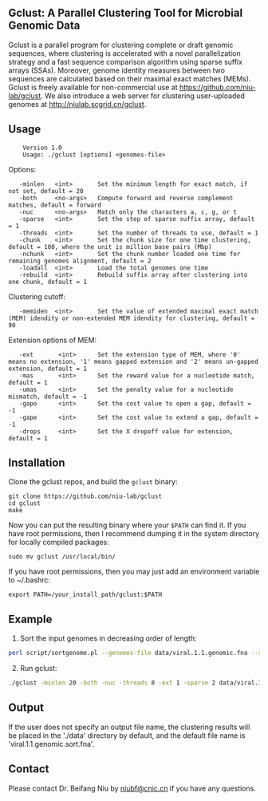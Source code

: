 Gclust: A Parallel Clustering Tool for Microbial Genomic Data
-----
Gclust is a parallel program for clustering complete or draft genomic sequences, where clustering is accelerated with a novel parallelization strategy and a fast sequence comparison algorithm using sparse suffix arrays (SSAs). Moreover, genome identity measures between two sequences are calculated based on their maximal exact matches (MEMs). Gclust is freely available for non-commercial use at https://github.com/niu-lab/gclust. We also introduce a web server for clustering user-uploaded genomes at http://niulab.scgrid.cn/gclust.

Usage
-----

        Version 1.0
        Usage: ./gclust [options] <genomes-file>

Options:

       -minlen   <int>       Set the minimum length for exact match, if not set, default = 20
       -both     <no-args>   Compute forward and reverse complement matches, default = forward
       -nuc      <no-args>   Match only the characters a, c, g, or t
       -sparse   <int>       Set the step of sparse suffix array, default = 1
       -threads  <int>       Set the number of threads to use, default = 1
       -chunk    <int>       Set the chunk size for one time clustering, default = 100, where the unit is million base pairs (Mbp)
       -nchunk   <int>       Set the chunk number loaded one time for remaining genomes alignment, default = 2
       -loadall  <int>       Load the total genomes one time
       -rebuild  <int>       Rebuild suffix array after clustering into one chunk, default = 1

Clustering cutoff:

       -memiden  <int>       Set the value of extended maximal exact match (MEM) idendity or non-extended MEM idendity for clustering, default = 90

Extension options of MEM:

       -ext       <int>      Set the extension type of MEM, where '0' means no extension, '1' means gapped extension and '2' means un-gapped extension, default = 1
       -mas       <int>      Set the reward value for a nucleotide match, default = 1
       -umas      <int>      Set the penalty value for a nucleotide mismatch, default = -1
       -gapo      <int>      Set the cost value to open a gap, default = -1
       -gape      <int>      Set the cost value to extend a gap, default = -1
       -drops     <int>      Set the X dropoff value for extension, default = 1

Installation
-------

Clone the gclust repos, and build the `gclust` binary:

    git clone https://github.com/niu-lab/gclust
    cd gclust
    make

Now you can put the resulting binary where your `$PATH` can find it. If you have root permissions, then
I recommend dumping it in the system directory for locally compiled packages:
    
    sudo mv gclust /usr/local/bin/

If you have root permissions, then you may just add an environment variable to ~/.bashrc:
    
    export PATH=/your_install_path/gclust:$PATH

Example
-------
1. Sort the input genomes in decreasing order of length:    
```bash    
perl script/sortgenome.pl --genomes-file data/viral.1.1.genomic.fna --sortedgenomes-file data/viral.1.1.genomic.sort.fna
```
2. Run gclust:
```bash    
./gclust -minlen 20 -both -nuc -threads 8 -ext 1 -sparse 2 data/viral.1.1.genomic.sort.fna > data/viral.1.1.genomic.sort.fna.clustering.out
```

Output
-------
If the user does not specify an output file name, the clustering results will be placed in the './data' directory by default, and the default file name is 'viral.1.1.genomic.sort.fna'.

Contact
-------
Please contact Dr. Beifang Niu by niubf@cnic.cn if you have any questions.
